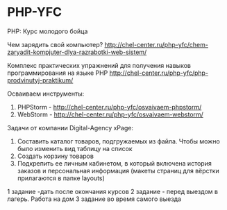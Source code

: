 # PHP-YFC
PHP: Курс молодого бойца

Чем зарядить свой компьютер? http://chel-center.ru/php-yfc/chem-zaryadit-kompjuter-dlya-razrabotki-web-sistem/

Комплекс практических упражнений для получения навыков программирования на языке PHP http://chel-center.ru/php-yfc/php-prodvinutyj-praktikum/

Осваиваем инструменты: 
1) PHPStorm - http://chel-center.ru/php-yfc/osvaivaem-phpstorm/
2) WebStorm - http://chel-center.ru/php-yfc/osvaivaem-webstorm/

Задачи от компании Digital-Agency xPage:
1. Составить каталог товаров, подгружаемых из файла. Чтобы можно было изменить вид таблицу на список
2. Создать корзину товаров
3. Подкрепить ее личным кабинетом, в который включена история заказов и персональная информация
(макеты страниц для вёрстки прилагаются в папке layouts)


1 задание -дать после окончания курсов
2 задание - перед выездом в лагерь. Работа на дом
3 задание во время самого выезда

